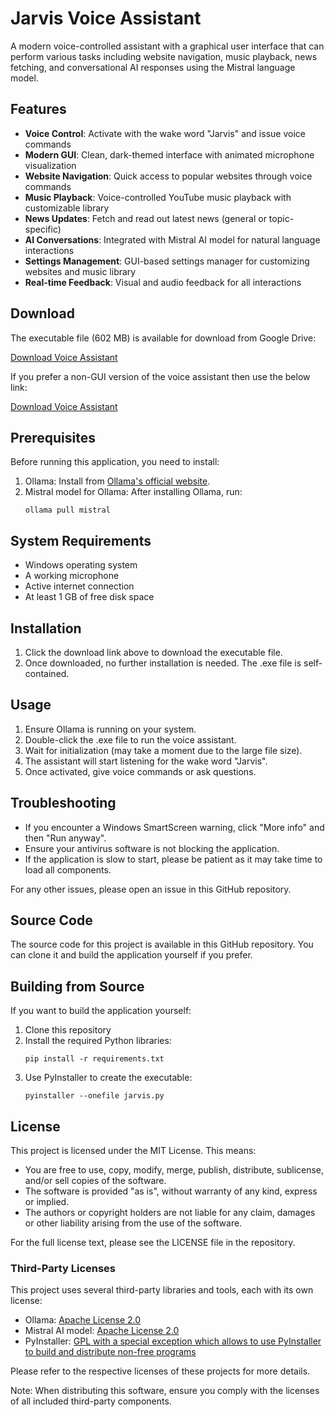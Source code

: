 # Jarvis Voice Assistant

A modern voice-controlled assistant with a graphical user interface that can perform various tasks including website navigation, music playback, news fetching, and conversational AI responses using the Mistral language model.

## Features

- **Voice Control**: Activate with the wake word "Jarvis" and issue voice commands
- **Modern GUI**: Clean, dark-themed interface with animated microphone visualization
- **Website Navigation**: Quick access to popular websites through voice commands
- **Music Playback**: Voice-controlled YouTube music playback with customizable library
- **News Updates**: Fetch and read out latest news (general or topic-specific)
- **AI Conversations**: Integrated with Mistral AI model for natural language interactions
- **Settings Management**: GUI-based settings manager for customizing websites and music library
- **Real-time Feedback**: Visual and audio feedback for all interactions

## Download

The executable file (602 MB) is available for download from Google Drive:

[Download Voice Assistant](https://drive.google.com/file/d/1Ov36CZWzL9M7u-9ermJPBkfrbvn5EKyA/view?usp=sharing)

If you prefer a non-GUI version of the voice assistant then use the below link:

[Download Voice Assistant](https://drive.google.com/file/d/1T_RmPJ1DrQ_SGf18yZ9m-Ar8T5bUpCX0/view?usp=sharing)

## Prerequisites

Before running this application, you need to install:

1. Ollama: Install from [Ollama's official website](https://ollama.ai/).
2. Mistral model for Ollama: After installing Ollama, run:
   ```
   ollama pull mistral
   ```

## System Requirements

- Windows operating system
- A working microphone
- Active internet connection
- At least 1 GB of free disk space

## Installation

1. Click the download link above to download the executable file.
2. Once downloaded, no further installation is needed. The .exe file is self-contained.

## Usage

1. Ensure Ollama is running on your system.
2. Double-click the .exe file to run the voice assistant.
3. Wait for initialization (may take a moment due to the large file size).
4. The assistant will start listening for the wake word "Jarvis".
5. Once activated, give voice commands or ask questions.

## Troubleshooting

- If you encounter a Windows SmartScreen warning, click "More info" and then "Run anyway".
- Ensure your antivirus software is not blocking the application.
- If the application is slow to start, please be patient as it may take time to load all components.

For any other issues, please open an issue in this GitHub repository.

## Source Code

The source code for this project is available in this GitHub repository. You can clone it and build the application yourself if you prefer.

## Building from Source

If you want to build the application yourself:

1. Clone this repository
2. Install the required Python libraries:
   ```
   pip install -r requirements.txt
   ```
3. Use PyInstaller to create the executable:
   ```
   pyinstaller --onefile jarvis.py
   ```

## License

This project is licensed under the MIT License. This means:

- You are free to use, copy, modify, merge, publish, distribute, sublicense, and/or sell copies of the software.
- The software is provided "as is", without warranty of any kind, express or implied.
- The authors or copyright holders are not liable for any claim, damages or other liability arising from the use of the software.

For the full license text, please see the LICENSE file in the repository.

### Third-Party Licenses

This project uses several third-party libraries and tools, each with its own license:

- Ollama: [Apache License 2.0](https://github.com/ollama/ollama/blob/main/LICENSE)
- Mistral AI model: [Apache License 2.0](https://github.com/mistralai/mistral-src/blob/main/LICENSE)
- PyInstaller: [GPL with a special exception which allows to use PyInstaller to build and distribute non-free programs](https://github.com/pyinstaller/pyinstaller/blob/develop/COPYING.txt)

Please refer to the respective licenses of these projects for more details.

Note: When distributing this software, ensure you comply with the licenses of all included third-party components.
